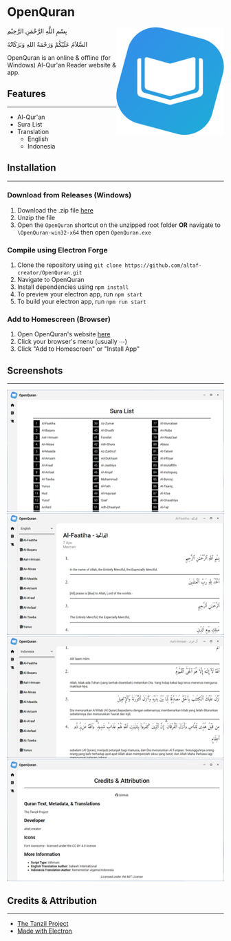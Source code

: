 # OpenQuran
<img src="src/images/favicon.png" width="250px" align="right">

ِبِسْمِ اللَّهِ الرَّحْمَنِ الرَّحِيْم

السَّلاَمُ عَلَيْكُمْ وَرَحْمَةُ اللهِ وَبَرَكَاتُهُ

OpenQuran is an online & offline (for Windows) Al-Qur'an Reader website & app. 

## Features
---

- Al-Qur'an
- Sura List
- Translation
	- English
	- Indonesia

## Installation
---

### Download from Releases (Windows)
1. Download the .zip file [here](https://github.com/altaf-creator/OpenQuran/releases/tag/v1.0.0)
2. Unzip the file
3. Open the `OpenQuran` shortcut on the unzipped root folder **OR** navigate to `\OpenQuran-win32-x64` then open `OpenQuran.exe`

### Compile using Electron Forge
1. Clone the repository using `git clone https://github.com/altaf-creator/OpenQuran.git`
2. Navigate to OpenQuran
3. Install dependencies using `npm install`
4. To preview your electron app, run `npm start`
5. To build your electron app, run `npm run start`

### Add to Homescreen (Browser)
1. Open OpenQuran's website [here](https://altaf-creator.github.io/OpenQuran/)
2. Click your browser's menu (usually ⋯)
3. Click "Add to Homescreen" or "Install App"

## Screenshots
---

![screenshot 1](readme-assets/screenshots/1.png)
![screenshot 2](readme-assets/screenshots/2.png)
![screenshot 3](readme-assets/screenshots/3.png)
![screenshot 4](readme-assets/screenshots/4.png)


## Credits & Attribution
---
- [The Tanzil Project](https://tanzil.net)
- [Made with Electron](https://www.electronjs.org/)